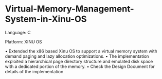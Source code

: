 # Virtual-Memory-Management-System-in-Xinu-OS

Language: C

Platform: XINU OS

• Extended the x86 based Xinu OS to support a virtual memory system with demand paging and lazy allocation optimizations.
• The implementation exploited a hierarchical page directory structure and emulated disk space with a dedicated portion of the memory.
• Check the Design Document for details of the implementation
